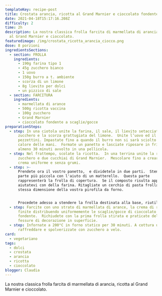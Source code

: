 ```yaml
---
templateKey: recipe-post
title: Crostata arancia, ricotta al Grand Marnier e cioccolato fondente
date: 2021-04-18T15:17:16.208Z
difficulty: 2
time: 2h
description: La nostra classica frolla farcita di marmellata di arancia, ricotta
  al Grand Marnier e cioccolato.
featuredimage: /img/crostata_ricotta_arancia_ciocco.png
dose: 8 porzioni
ingredientsSections:
  - section: FROLLA
    ingredients:
      - 190g farina tipo 1
      - 45g zucchero bianco
      - 1 uovo
      - 150g burro a t. ambiente
      - scorza di un limone
      - 8g lievito per dolci
      - un pizzico di sale
  - section: FARCITURA
    ingredients:
      - marmellata di arance
      - 500g ricotta vaccina
      - 100g zucchero
      - Grand Marnier
      - cioccolato fondente a scaglie/gocce
preparationSteps:
  - step: In una ciotola unite la farina, il sale, il lievito setacciato, lo
      zucchero e la scorza grattugiata del limone.  Unite l’uovo ed il burro a
      pezzettini. Impastate fino a quando il burro non si sarà sciolto con il
      calore delle mani.  Formate un panetto e lasciate riposare in frigo per
      almeno 30 minuti avvolto in una pellicola.
  - step: Nel frattempo, scolate la ricotta.  In una terrina unite la ricotta, lo
      zucchero e due cucchiai di Grand Marnier.  Mescolare fino a creare una
      crema uniforme e senza grumi.
  - step: >-
      Prendete ora il vostro panetto,  e dividetelo in due parti.  Stendete la
      parte più piccola con l'aiuto di un matterello.  Questa parte
      rappresenterà la frolla di copertura.  Se il composto risulta appiccicoso,
      aiutatevi con della farina. Ritagliate un cerchio di pasta frolla della
      stessa dimensione della vostra pirofila da forno. 


      Procedete adesso a stendere la frolla destinata alla base, riutilizzando i ritagli in eccesso ottenuti in precedenza.  Adagiate la frolla sulla pirofila.
  - step: Farcite con uno strato di marmellata di arance, la crema di ricotta e
      finite distribuendo uniformemente le scaglie/gocce di cioccolato
      fondente.  Richiudete con la prima frolla stirata e praticate delle
      fessure di decorazione in superficie.
  - step: Infornate a 200°C in forno statico per 30 minuti. A cottura ultimata, fate
      raffreddare e spolverizzate con zucchero a velo.
card:
  - vegetariano
tags:
  - dolci
  - crostata
  - arancia
  - ricotta
  - cioccolato
blogger: Claudia
---
```

La nostra classica frolla farcita di marmellata di arancia, ricotta al Grand Marnier e cioccolato.